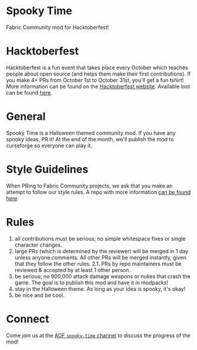 # Spooky Time
Fabric Community mod for Hacktoberfest!

# Hacktoberfest
Hacktoberfest is a fun event that takes place every October which teaches people about open source (and helps them make their first contributions). If you make 4+ PRs from October 1st to October 31st, you'll get a fun tshirt! More information can be found on the [Hacktoberfest website](https://hacktoberfest.digitalocean.com/). Available loot can be found [here](https://hacktoberfestswaglist.com/).

# General
 Spooky Time is a Halloween themed community mod. If you have any spooky ideas, PR it! At the end of the month, we'll publish the mod to curseforge so everyone can play it. 
 
 # Style Guidelines
 When PRing to Fabric Community projects, we ask that you make an attempt to follow our style rules. A repo with more information [can be found here](https://github.com/fabric-community/style-guidelines). 

# Rules
 1. all contributions must be serious; no simple whitespace fixes or single character changes.
 2. large PRs (which is determined by the reviewer) will be merged in 1 day unless anyone comments. All other PRs will be merged instantly, given that they follow the other rules.
   2.1. PRs by repo maintainers must be reviewed & accepted by at least 1 other person.
 3. be serious; no 900,000 attack damage weapons or nukes that crash the game. The goal is to publish this mod and have it in modpacks!
 4. stay in the Halloween theme. As long as your idea is spooky, it's okay!
 5. be nice and be cool.

# Connect
 Come join us at the [AOF `spooky-time` channel](https://discord.gg/6rkdm48) to discuss the progress of the mod!
